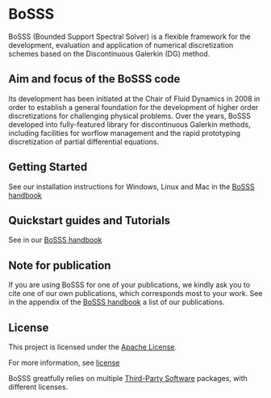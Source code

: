 # BoSSS

BoSSS (Bounded Support Spectral Solver) is a flexible framework for the development, evaluation and 
application of numerical discretization schemes based on the Discontinuous Galerkin (DG) method.


## Aim and focus of the BoSSS code

Its development has been initiated at the Chair of Fluid Dynamics in 2008 in order to establish a general foundation for the
development of higher order discretizations for challenging physical problems. Over the years, BoSSS developed
into fully-featured library for discontinuous Galerkin methods, including facilities for worflow management and
the rapid prototyping discretization of partial differential equations.


## Getting Started

See our installation instructions for Windows, Linux and Mac in the [BoSSS handbook](https://github.com/FDYdarmstadt/BoSSS/releases/latest)  


## Quickstart guides and Tutorials

See in our [BoSSS handbook](https://github.com/FDYdarmstadt/BoSSS/releases/latest) 


## Note for publication

If you are using BoSSS for one of your publications, we kindly ask you to cite one of our own publications, which corresponds most to your work. 
See in the appendix of the [BoSSS handbook](https://github.com/FDYdarmstadt/BoSSS/releases/latest) a list of our publications.  


## License

This project is licensed under the [Apache License](http://www.apache.org/licenses/LICENSE-2.0).

For more information, see [license](LICENSE.md)

BoSSS greatfully relies on multiple [Third-Party Software](doc/licenses/Overview.md) packages, with different licenses.

